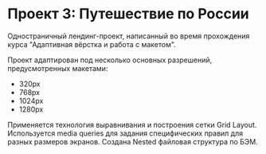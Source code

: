 # Проект 3: Путешествие по России

Одностраничный лендинг-проект, написанный во время прохождения курса "Адаптивная вёрстка и работа с макетом". 
 
Проект адаптирован под несколько основных разрешений, предусмотренных макетами: 
 * 320px 
 * 768px 
 * 1024px 
 * 1280px 

 Применяется технология выравнивания и построения сетки Grid Layout. 
 Используется media queries для задания специфических правил для разных размеров экранов. 
 Создана Nested файловая структура по БЭМ. 
 
